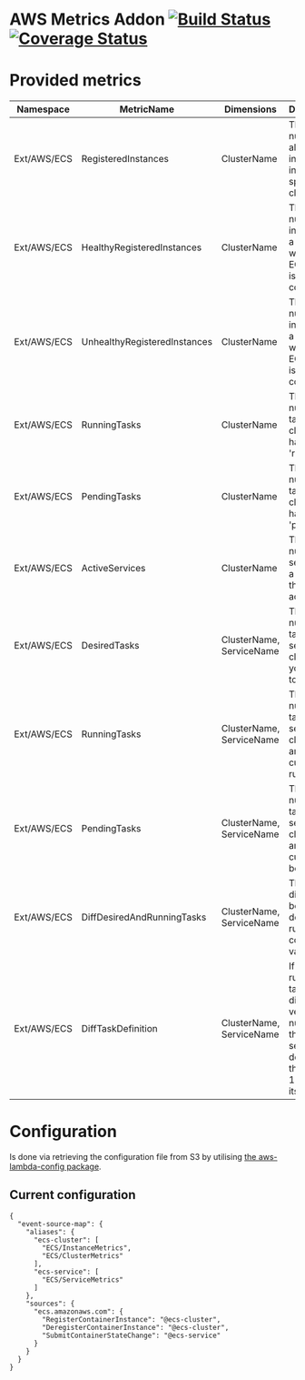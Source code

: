 # AWS Metrics Addon [![Build Status](https://travis-ci.org/trademachines/aws-metrics-addon.svg?branch=master)](https://travis-ci.org/trademachines/aws-metrics-addon) [![Coverage Status](https://coveralls.io/repos/github/trademachines/aws-metrics-addon/badge.svg?branch=master)](https://coveralls.io/github/trademachines/aws-metrics-addon?branch=master)

# Provided metrics

| Namespace | MetricName | Dimensions | Description |
| --- | --- | --- | --- |
| Ext/AWS/ECS | RegisteredInstances | ClusterName | The number of all instances inside a specific cluster. |
| Ext/AWS/ECS | HealthyRegisteredInstances | ClusterName | The number of instances in a cluster where the ECS agent is connected. |
| Ext/AWS/ECS | UnhealthyRegisteredInstances | ClusterName | The number of instances in a cluster where the ECS agent is **not** connected. |
| Ext/AWS/ECS | RunningTasks | ClusterName | The number of tasks in a cluster that have state 'running'. |
| Ext/AWS/ECS | PendingTasks | ClusterName | The number of tasks in a cluster that have state 'pending'. |
| Ext/AWS/ECS | ActiveServices | ClusterName | The number of services in a cluster that are active. |
| Ext/AWS/ECS | DesiredTasks | ClusterName, ServiceName | The number of tasks of a service in a cluster that you won't to have. |
| Ext/AWS/ECS | RunningTasks | ClusterName, ServiceName | The number of tasks of a service in a cluster that are currently running. |
| Ext/AWS/ECS | PendingTasks | ClusterName, ServiceName | The number of tasks of a service in a cluster that are currently booting up. |
| Ext/AWS/ECS | DiffDesiredAndRunningTasks | ClusterName, ServiceName | The difference between desired and running count values. |
| Ext/AWS/ECS | DiffTaskDefinition | ClusterName, ServiceName | If any of the running tasks has a different version number than the service definition this will be 1 otherwise its 0. |

# Configuration

Is done via retrieving the configuration file from S3 by utilising [the aws-lambda-config package](https://www.npmjs.com/package/aws-lambda-config).

## Current configuration

````
{
  "event-source-map": {
    "aliases": {
      "ecs-cluster": [
        "ECS/InstanceMetrics",
        "ECS/ClusterMetrics"
      ],
      "ecs-service": [
        "ECS/ServiceMetrics"
      ]
    },
    "sources": {
      "ecs.amazonaws.com": {
        "RegisterContainerInstance": "@ecs-cluster",
        "DeregisterContainerInstance": "@ecs-cluster",
        "SubmitContainerStateChange": "@ecs-service"
      }
    }
  }
}
````
